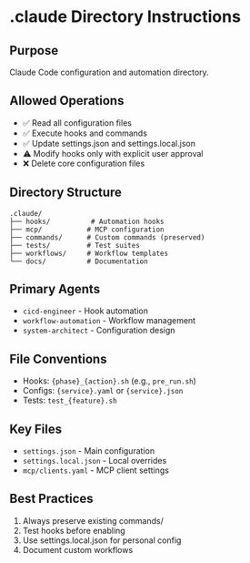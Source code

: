 # .claude Directory Instructions

## Purpose
Claude Code configuration and automation directory.

## Allowed Operations
- ✅ Read all configuration files
- ✅ Execute hooks and commands
- ✅ Update settings.json and settings.local.json
- ⚠️ Modify hooks only with explicit user approval
- ❌ Delete core configuration files

## Directory Structure
```
.claude/
├── hooks/          # Automation hooks
├── mcp/           # MCP configuration
├── commands/      # Custom commands (preserved)
├── tests/         # Test suites
├── workflows/     # Workflow templates
└── docs/          # Documentation
```

## Primary Agents
- `cicd-engineer` - Hook automation
- `workflow-automation` - Workflow management
- `system-architect` - Configuration design

## File Conventions
- Hooks: `{phase}_{action}.sh` (e.g., `pre_run.sh`)
- Configs: `{service}.yaml` or `{service}.json`
- Tests: `test_{feature}.sh`

## Key Files
- `settings.json` - Main configuration
- `settings.local.json` - Local overrides
- `mcp/clients.yaml` - MCP client settings

## Best Practices
1. Always preserve existing commands/
2. Test hooks before enabling
3. Use settings.local.json for personal config
4. Document custom workflows
